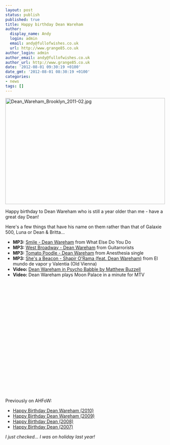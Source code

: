 ```yaml
---
layout: post
status: publish
published: true
title: Happy birthday Dean Wareham
author:
  display_name: Andy
  login: admin
  email: andy@fullofwishes.co.uk
  url: http://www.grange85.co.uk
author_login: admin
author_email: andy@fullofwishes.co.uk
author_url: http://www.grange85.co.uk
date: '2012-08-01 09:30:19 +0100'
date_gmt: '2012-08-01 08:30:19 +0100'
categories:
- news
tags: []
---
```

<p><a href="http://www.flickr.com/photos/53035674@N04/5858428635/" title="Dean_Wareham_Brooklyn_2011-02.jpg by waydown_watson, on Flickr"><img class="aligncenter" src="https://farm4.staticflickr.com/3172/5858428635_6aec421971.jpg" width="500" height="332" alt="Dean_Wareham_Brooklyn_2011-02.jpg"></a></p>
<p>Happy birthday to Dean Wareham who is still a year older than me - have a great day Dean!</p>
<p>Here's a few things that have his name on them rather than that of Galaxie 500, Luna or Dean & Britta...
<ul>
<li><strong>MP3:</strong> <a href="https://www.box.com/s/d924e78dc85bbe5f7f19">Smile - Dean Wareham</a> from What Else Do You Do</li>
<li><strong>MP3:</strong> <a href="/2009/09/23/mp3-lost-tracks-7-dean-wareham-west-broadway/">West Broadway - Dean Wareham</a> from  Guitarrorists</li>
<li><strong>MP3:</strong> <a href="https://www.box.com/s/0172492cc6a103c89c6e">Tomato Poodle - Dean Wareham</a> from Anesthesia single</li>
<li><strong>MP3:</strong> <a href="https://www.box.com/s/c3b7df0537ee2e581ef3">She's a Beacon - Shapir O'Rama (feat. Dean Wareham)</a> from El mundo de vapor y Valentia (Old Vienna)</li>
<li><strong>Video:</strong> <a href="/2012/05/07/video-dean-wareham-in-psycho-babble/">Dean Wareham in Psycho Babble by Matthew Buzzell</a></li>
<li><strong>Video:</strong> Dean Wareham plays Moon Palace in a minute for MTV<br />
<iframe width="480" height="360" https://www.youtube.com/embed/MXki8W6mlcI" frameborder="0" allowfullscreen class="aligncenter"></iframe></li>
</ul>
<p>Previously on AHFoW:</p>
<ul>
<li><a href="/2010/08/01/happy-birthday-dean-wareham-2/">Happy Birthday Dean Wareham (2010)</a></li>
<li><a href="/2009/08/01/happy-birthday-dean-wareham/">Happy Birthday Dean Wareham (2009)</a></li>
<li><a href="/2008/08/01/happy-birthday-dean-2/">Happy Birthday Dean (2008)</a></li>
<li><a href="/2007/08/01/happy-birthday-dean/">Happy Birthday Dean (2007)</a></li>
</ul>
<p><em>I just checked... I was on holiday last year!</em></p>
